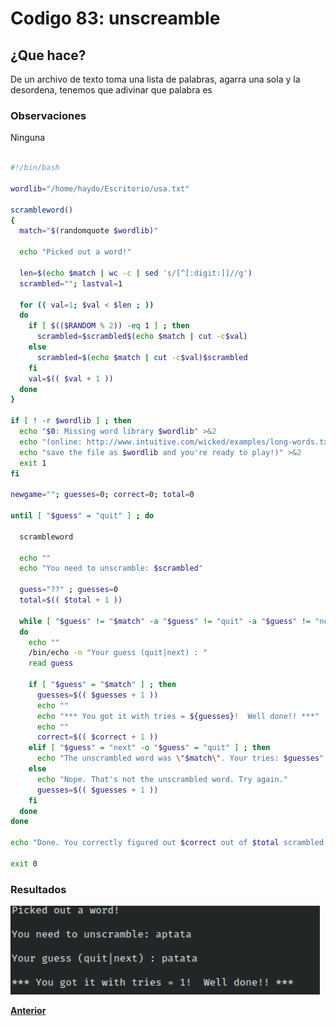 # Codigo 83: unscreamble

## ¿Que hace?
De un archivo de texto toma una lista de palabras, agarra una sola y la desordena, tenemos que adivinar que palabra es

### **Observaciones**
Ninguna

```bash

#!/bin/bash

wordlib="/home/haydo/Escritorio/usa.txt"

scrambleword()
{
  match="$(randomquote $wordlib)"

  echo "Picked out a word!"

  len=$(echo $match | wc -c | sed 's/[^[:digit:]]//g')
  scrambled=""; lastval=1

  for (( val=1; $val < $len ; )) 
  do
    if [ $(($RANDOM % 2)) -eq 1 ] ; then
      scrambled=$scrambled$(echo $match | cut -c$val)
    else
      scrambled=$(echo $match | cut -c$val)$scrambled
    fi
    val=$(( $val + 1 ))
  done
}

if [ ! -r $wordlib ] ; then
  echo "$0: Missing word library $wordlib" >&2
  echo "(online: http://www.intuitive.com/wicked/examples/long-words.txt" >&2
  echo "save the file as $wordlib and you're ready to play!)" >&2
  exit 1
fi

newgame=""; guesses=0; correct=0; total=0 

until [ "$guess" = "quit" ] ; do

  scrambleword

  echo ""
  echo "You need to unscramble: $scrambled"

  guess="??" ; guesses=0
  total=$(( $total + 1 ))

  while [ "$guess" != "$match" -a "$guess" != "quit" -a "$guess" != "next" ] 
  do
    echo ""
    /bin/echo -n "Your guess (quit|next) : "
    read guess
 
    if [ "$guess" = "$match" ] ; then
      guesses=$(( $guesses + 1 ))
      echo ""
      echo "*** You got it with tries = ${guesses}!  Well done!! ***"  
      echo ""
      correct=$(( $correct + 1 ))
    elif [ "$guess" = "next" -o "$guess" = "quit" ] ; then
      echo "The unscrambled word was \"$match\". Your tries: $guesses"
    else
      echo "Nope. That's not the unscrambled word. Try again."
      guesses=$(( $guesses + 1 ))
    fi
  done
done

echo "Done. You correctly figured out $correct out of $total scrambled words."

exit 0
```
### **Resultados**

![](https://github.com/SPM-UPVictoria/test-git-itsHaydo/blob/main/capturas/capturas/83.png)

**[Anterior](https://github.com/SPM-UPVictoria/test-git-itsHaydo)**
